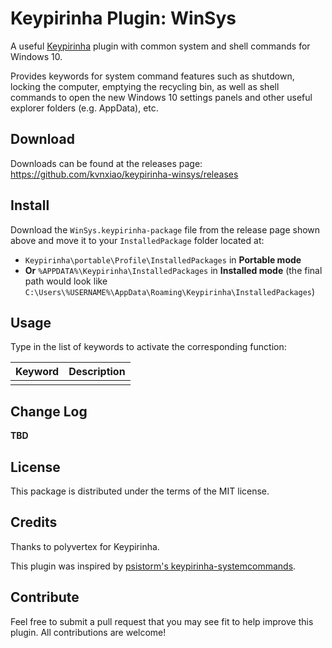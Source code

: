 # Keypirinha Plugin: WinSys

A useful [Keypirinha](http://keypirinha.com) plugin with common system and shell commands for Windows 10.

Provides  keywords for system command features such as shutdown, locking the computer,
emptying the recycling bin, as well as shell commands to open the new Windows 10
settings panels and other useful explorer folders (e.g. AppData), etc.


## Download

Downloads can be found at the releases page:
https://github.com/kvnxiao/keypirinha-winsys/releases


## Install

Download the `WinSys.keypirinha-package` file from the release page shown above
and move it to your `InstalledPackage` folder located at:

* `Keypirinha\portable\Profile\InstalledPackages` in **Portable mode**
* **Or** `%APPDATA%\Keypirinha\InstalledPackages` in **Installed mode** (the
  final path would look like
  `C:\Users\%USERNAME%\AppData\Roaming\Keypirinha\InstalledPackages`)


## Usage

Type in the list of keywords to activate the corresponding function:

|  Keyword |  Description |
|----------|--------------|
|          |              |

## Change Log

**TBD**


## License

This package is distributed under the terms of the MIT license.


## Credits

Thanks to polyvertex for Keypirinha.

This plugin was inspired by [psistorm's keypirinha-systemcommands](https://github.com/psistorm/keypirinha-systemcommands).


## Contribute

Feel free to submit a pull request that you may see fit to help improve this plugin. All contributions are welcome!
